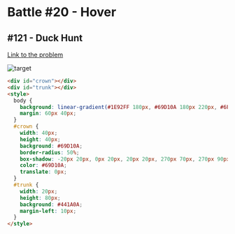 # Battle #20 - Hover

## #121 - Duck Hunt

[Link to the problem](https://cssbattle.dev/play/121)

![target](https://cssbattle.dev/targets/121.png)


```html
<div id="crown"></div>
<div id="trunk"></div>
<style>
  body {
    background: linear-gradient(#1E92FF 180px, #69D10A 180px 220px, #6F6100 220px);
    margin: 60px 40px;
  }
  #crown {
    width: 40px;
    height: 40px;
    background: #69D10A;
    border-radius: 50%;
    box-shadow: -20px 20px, 0px 20px, 20px 20px, 270px 70px, 270px 90px;
    color: #69D10A;
    translate: 0px;
  }
  #trunk {
    width: 20px;
    height: 80px;
    background: #441A0A;
    margin-left: 10px;
  }
</style>
```

